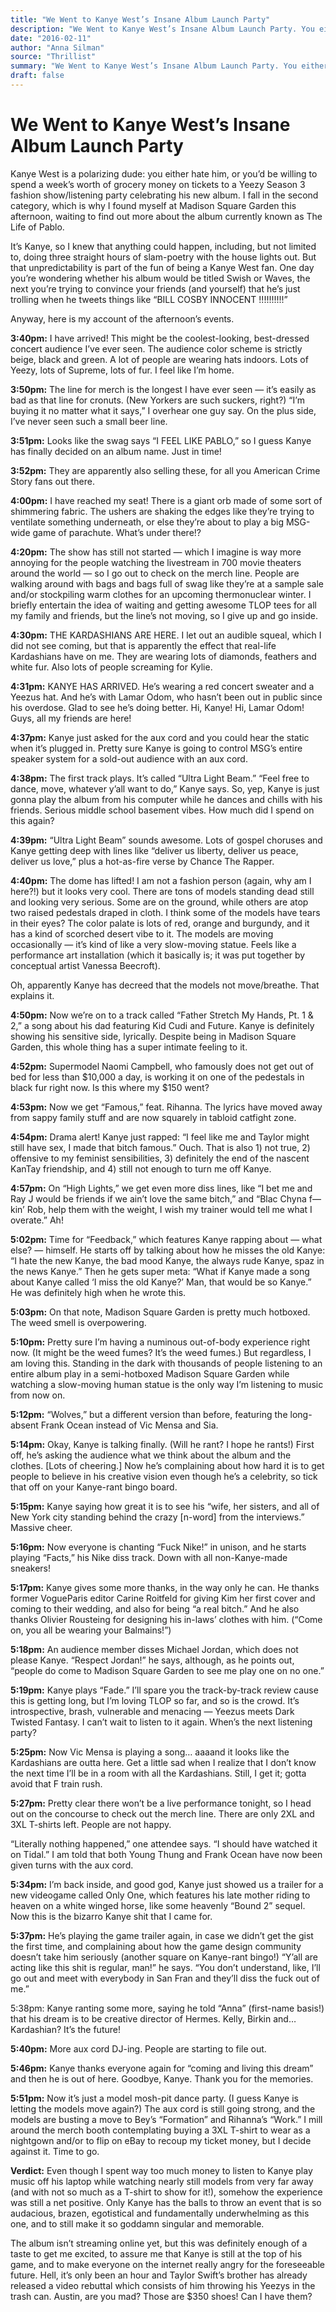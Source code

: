 ```yaml
---
title: "We Went to Kanye West’s Insane Album Launch Party"
description: "We Went to Kanye West’s Insane Album Launch Party. You either hate him, or you’d be willing to spend a week’s worth of grocery money on tickets to a Yeezy Season 3 fashion show/listening party celebra..."
date: "2016-02-11"
author: "Anna Silman"
source: "Thrillist"
summary: "We Went to Kanye West’s Insane Album Launch Party. You either hate him, or you’d be willing to spend a week’s worth of grocery money on tickets to a Yeezy Season 3 fashion show/listening party celebrating his new album. I found myself at Madison Square Garden waiting to find out more about the album currently known as The Life of Pablo."
draft: false
---
```


# We Went to Kanye West’s Insane Album Launch Party

Kanye West is a polarizing dude: you either hate him, or you’d be willing to spend a week’s worth of grocery money on tickets to a Yeezy Season 3 fashion show/listening party celebrating his new album. I fall in the second category, which is why I found myself at Madison Square Garden this afternoon, waiting to find out more about the album currently known as The Life of Pablo.

It’s Kanye, so I knew that anything could happen, including, but not limited to, doing three straight hours of slam-poetry with the house lights out. But that unpredictability is part of the fun of being a Kanye West fan. One day you’re wondering whether his album would be titled Swish or Waves, the next you’re trying to convince your friends (and yourself) that he’s just trolling when he tweets things like “BILL COSBY INNOCENT !!!!!!!!!!”

Anyway, here is my account of the afternoon’s events.

**3:40pm:** I have arrived! This might be the coolest-looking, best-dressed concert audience I’ve ever seen. The audience color scheme is strictly beige, black and green. A lot of people are wearing hats indoors. Lots of Yeezy, lots of Supreme, lots of fur. I feel like I’m home.

**3:50pm:** The line for merch is the longest I have ever seen — it’s easily as bad as that line for cronuts. (New Yorkers are such suckers, right?) “I’m buying it no matter what it says,” I overhear one guy say. On the plus side, I’ve never seen such a small beer line.

**3:51pm:** Looks like the swag says “I FEEL LIKE PABLO,” so I guess Kanye has finally decided on an album name. Just in time!

**3:52pm:** They are apparently also selling these, for all you American Crime Story fans out there.

**4:00pm:** I have reached my seat! There is a giant orb made of some sort of shimmering fabric. The ushers are shaking the edges like they’re trying to ventilate something underneath, or else they’re about to play a big MSG-wide game of parachute. What’s under there!?

**4:20pm:** The show has still not started — which I imagine is way more annoying for the people watching the livestream in 700 movie theaters around the world — so I go out to check on the merch line. People are walking around with bags and bags full of swag like they’re at a sample sale and/or stockpiling warm clothes for an upcoming thermonuclear winter. I briefly entertain the idea of waiting and getting awesome TLOP tees for all my family and friends, but the line’s not moving, so I give up and go inside.

**4:30pm:** THE KARDASHIANS ARE HERE. I let out an audible squeal, which I did not see coming, but that is apparently the effect that real-life Kardashians have on me. They are wearing lots of diamonds, feathers and white fur. Also lots of people screaming for Kylie.

**4:31pm:** KANYE HAS ARRIVED. He’s wearing a red concert sweater and a Yeezus hat. And he’s with Lamar Odom, who hasn’t been out in public since his overdose. Glad to see he’s doing better. Hi, Kanye! Hi, Lamar Odom! Guys, all my friends are here!

**4:37pm:** Kanye just asked for the aux cord and you could hear the static when it’s plugged in. Pretty sure Kanye is going to control MSG’s entire speaker system for a sold-out audience with an aux cord.

**4:38pm:** The first track plays. It’s called “Ultra Light Beam.” “Feel free to dance, move, whatever y’all want to do,” Kanye says. So, yep, Kanye is just gonna play the album from his computer while he dances and chills with his friends. Serious middle school basement vibes. How much did I spend on this again?

**4:39pm:** “Ultra Light Beam” sounds awesome. Lots of gospel choruses and Kanye getting deep with lines like “deliver us liberty, deliver us peace, deliver us love,” plus a hot-as-fire verse by Chance The Rapper.

**4:40pm:** The dome has lifted! I am not a fashion person (again, why am I here?!) but it looks very cool. There are tons of models standing dead still and looking very serious. Some are on the ground, while others are atop two raised pedestals draped in cloth. I think some of the models have tears in their eyes? The color palate is lots of red, orange and burgundy, and it has a kind of scorched desert vibe to it. The models are moving occasionally — it’s kind of like a very slow-moving statue. Feels like a performance art installation (which it basically is; it was put together by conceptual artist Vanessa Beecroft).

Oh, apparently Kanye has decreed that the models not move/breathe. That explains it.

**4:50pm:** Now we’re on to a track called “Father Stretch My Hands, Pt. 1 & 2,” a song about his dad featuring Kid Cudi and Future. Kanye is definitely showing his sensitive side, lyrically. Despite being in Madison Square Garden, this whole thing has a super intimate feeling to it.

**4:52pm:** Supermodel Naomi Campbell, who famously does not get out of bed for less than $10,000 a day, is working it on one of the pedestals in black fur right now. Is this where my $150 went?

**4:53pm:** Now we get “Famous,” feat. Rihanna. The lyrics have moved away from sappy family stuff and are now squarely in tabloid catfight zone.

**4:54pm:** Drama alert! Kanye just rapped: “I feel like me and Taylor might still have sex, I made that bitch famous.” Ouch. That is also 1) not true, 2) offensive to my feminist sensibilities, 3) definitely the end of the nascent KanTay friendship, and 4) still not enough to turn me off Kanye.

**4:57pm:** On “High Lights,” we get even more diss lines, like “I bet me and Ray J would be friends if we ain’t love the same bitch,” and “Blac Chyna f—kin’ Rob, help them with the weight, I wish my trainer would tell me what I overate.” Ah!

**5:02pm:** Time for “Feedback,” which features Kanye rapping about — what else? — himself. He starts off by talking about how he misses the old Kanye: “I hate the new Kanye, the bad mood Kanye, the always rude Kanye, spaz in the news Kanye.” Then he gets super meta: “What if Kanye made a song about Kanye called ‘I miss the old Kanye?’ Man, that would be so Kanye.” He was definitely high when he wrote this.

**5:03pm:** On that note, Madison Square Garden is pretty much hotboxed. The weed smell is overpowering.

**5:10pm:** Pretty sure I’m having a numinous out-of-body experience right now. (It might be the weed fumes? It’s the weed fumes.) But regardless, I am loving this. Standing in the dark with thousands of people listening to an entire album play in a semi-hotboxed Madison Square Garden while watching a slow-moving human statue is the only way I’m listening to music from now on.

**5:12pm:** “Wolves,” but a different version than before, featuring the long-absent Frank Ocean instead of Vic Mensa and Sia.

**5:14pm:** Okay, Kanye is talking finally. (Will he rant? I hope he rants!) First off, he’s asking the audience what we think about the album and the clothes. [Lots of cheering.] Now he’s complaining about how hard it is to get people to believe in his creative vision even though he’s a celebrity, so tick that off on your Kanye-rant bingo board.

**5:15pm:** Kanye saying how great it is to see his “wife, her sisters, and all of New York city standing behind the crazy [n-word] from the interviews.” Massive cheer.

**5:16pm:** Now everyone is chanting “Fuck Nike!” in unison, and he starts playing “Facts,” his Nike diss track. Down with all non-Kanye-made sneakers!

**5:17pm:** Kanye gives some more thanks, in the way only he can. He thanks former VogueParis editor Carine Roitfeld for giving Kim her first cover and coming to their wedding, and also for being “a real bitch.” And he also thanks Olivier Rousteing for designing his in-laws’ clothes with him. (“Come on, you all be wearing your Balmains!”)

**5:18pm:** An audience member disses Michael Jordan, which does not please Kanye. “Respect Jordan!” he says, although, as he points out, “people do come to Madison Square Garden to see me play one on no one.”

**5:19pm:** Kanye plays “Fade.” I’ll spare you the track-by-track review cause this is getting long, but I’m loving TLOP so far, and so is the crowd. It’s introspective, brash, vulnerable and menacing — Yeezus meets Dark Twisted Fantasy. I can’t wait to listen to it again. When’s the next listening party?

**5:25pm:** Now Vic Mensa is playing a song… aaaand it looks like the Kardashians are outta here. Get a little sad when I realize that I don’t know the next time I’ll be in a room with all the Kardashians. Still, I get it; gotta avoid that F train rush.

**5:27pm:** Pretty clear there won’t be a live performance tonight, so I head out on the concourse to check out the merch line. There are only 2XL and 3XL T-shirts left. People are not happy.

“Literally nothing happened,” one attendee says. “I should have watched it on Tidal.” I am told that both Young Thung and Frank Ocean have now been given turns with the aux cord.

**5:34pm:** I’m back inside, and good god, Kanye just showed us a trailer for a new videogame called Only One, which features his late mother riding to heaven on a white winged horse, like some heavenly “Bound 2” sequel. Now this is the bizarro Kanye shit that I came for.

**5:37pm:** He’s playing the game trailer again, in case we didn’t get the gist the first time, and complaining about how the game design community doesn’t take him seriously (another square on Kanye-rant bingo!) “Y’all are acting like this shit is regular, man!” he says. “You don’t understand, like, I’ll go out and meet with everybody in San Fran and they’ll diss the fuck out of me.”

5:38pm: Kanye ranting some more, saying he told “Anna” (first-name basis!) that his dream is to be creative director of Hermes. Kelly, Birkin and… Kardashian? It’s the future!

**5:40pm:** More aux cord DJ-ing. People are starting to file out.

**5:46pm:** Kanye thanks everyone again for “coming and living this dream” and then he is out of here. Goodbye, Kanye. Thank you for the memories.

**5:51pm:** Now it’s just a model mosh-pit dance party. (I guess Kanye is letting the models move again?) The aux cord is still going strong, and the models are busting a move to Bey’s “Formation” and Rihanna’s “Work.” I mill around the merch booth contemplating buying a 3XL T-shirt to wear as a nightgown and/or to flip on eBay to recoup my ticket money, but I decide against it. Time to go.

**Verdict:** Even though I spent way too much money to listen to Kanye play music off his laptop while watching nearly still models from very far away (and with not so much as a T-shirt to show for it!), somehow the experience was still a net positive. Only Kanye has the balls to throw an event that is so audacious, brazen, egotistical and fundamentally underwhelming as this one, and to still make it so goddamn singular and memorable.

The album isn’t streaming online yet, but this was definitely enough of a taste to get me excited, to assure me that Kanye is still at the top of his game, and to make everyone on the internet really angry for the foreseeable future. Hell, it’s only been an hour and Taylor Swift’s brother has already released a video rebuttal which consists of him throwing his Yeezys in the trash can. Austin, are you mad? Those are $350 shoes! Can I have them?
